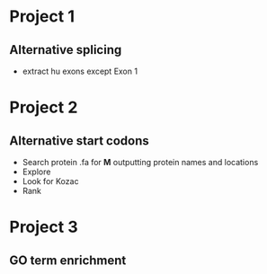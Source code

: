 # Project 1
## Alternative splicing
* extract hu exons except Exon 1

# Project 2
## Alternative start codons
* Search protein .fa for **M** outputting protein names and locations
* Explore
* Look for Kozac
* Rank

# Project 3
## GO term enrichment
